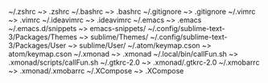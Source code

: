 ~/.zshrc ~> .zshrc
~/.bashrc ~> .bashrc
~/.gitignore ~> .gitignore
~/.vimrc ~> .vimrc
~/.ideavimrc ~> .ideavimrc
~/.emacs ~> .emacs
~/.emacs.d/snippets ~> emacs-snippets/
~/.config/sublime-text-3/Packages/Themes ~> sublime/Themes/
~/.config/sublime-text-3/Packages/User ~> sublime/User/
~/.atom/keymap.cson ~> atom/keymap.cson
~/.xmonad ~> .xmonad
~/.local/bin/callFun.sh ~> .xmonad/scripts/callFun.sh
~/.gtkrc-2.0 ~> .xmonad/.gtkrc-2.0
~/.xmobarrc ~> .xmonad/.xmobarrc
~/.XCompose ~> .XCompose
